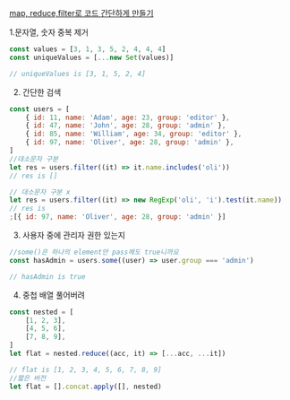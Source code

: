 [map, reduce,filter로 코드 간단하게 만들기](https://www.freecodecamp.org/news/15-useful-javascript-examples-of-map-reduce-and-filter-74cbbb5e0a1f/)

1.문자열, 숫자 중복 제거

```js
const values = [3, 1, 3, 5, 2, 4, 4, 4]
const uniqueValues = [...new Set(values)]

// uniqueValues is [3, 1, 5, 2, 4]
```

2. 간단한 검색

```js
const users = [
	{ id: 11, name: 'Adam', age: 23, group: 'editor' },
	{ id: 47, name: 'John', age: 28, group: 'admin' },
	{ id: 85, name: 'William', age: 34, group: 'editor' },
	{ id: 97, name: 'Oliver', age: 28, group: 'admin' },
]
//대소문자 구분
let res = users.filter((it) => it.name.includes('oli'))
// res is []

// 대소문자 구분 x
let res = users.filter((it) => new RegExp('oli', 'i').test(it.name))
// res is
;[{ id: 97, name: 'Oliver', age: 28, group: 'admin' }]
```

3. 사용자 중에 관리자 권한 있는지

```js
//some()은 하나의 element만 pass해도 true니까요
const hasAdmin = users.some((user) => user.group === 'admin')

// hasAdmin is true
```

4. 중첩 배열 풀어버려

```js
const nested = [
	[1, 2, 3],
	[4, 5, 6],
	[7, 8, 9],
]
let flat = nested.reduce((acc, it) => [...acc, ...it])

// flat is [1, 2, 3, 4, 5, 6, 7, 8, 9]
//짧은 버전
let flat = [].concat.apply([], nested)
```
